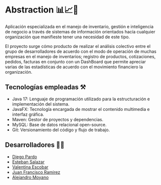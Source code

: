 # Abstraction 📊📈💼 

Aplicación especializada en el manejo de inventario, gestión e inteligencia de negocio a través de sistemas de información orientados hacía cualquier organización que manifieste tener una necesidad de este tipo.

El proyecto surge cómo producto de realizar el análisis colectivo entre el grupo de desarrolladores de acuerdo con el modo de operación de muchas empresas en el manejo de inventarios; registro de productos, cotizaciones, pedidos, facturas en conjunto con un DashBoard que permite apreciar varias de las estadísticas de acuerdo con el movimiento financiero la organización.


## Tecnologías empleadas ⚒
- Java 17: Lenguaje de programación utilizado para la estructuración e implementación del sistema.
- JavaFX: Tecnología encargada de mostrar el contenido multimedia e interfaz gráfica.
- Maven: Gestor de proyectos y dependencias.
- MySQL: Base de datos relacional open-source.
- Git: Versionamiento del código y flujo de trabajo.

## Desarrolladores 👨‍💻
- [Diego Pardo](https://github.com/DiegoPardoMontero)
- [Esteban Salazar](https://github.com/Estebans441)
- [Valentina Escobar](https://github.com/ValEscoSierra)
- [Juan Francisco Ramirez](https://github.com/juanfra312003)
- [Alejandro Moyano](https://github.com/Moyano1711)
